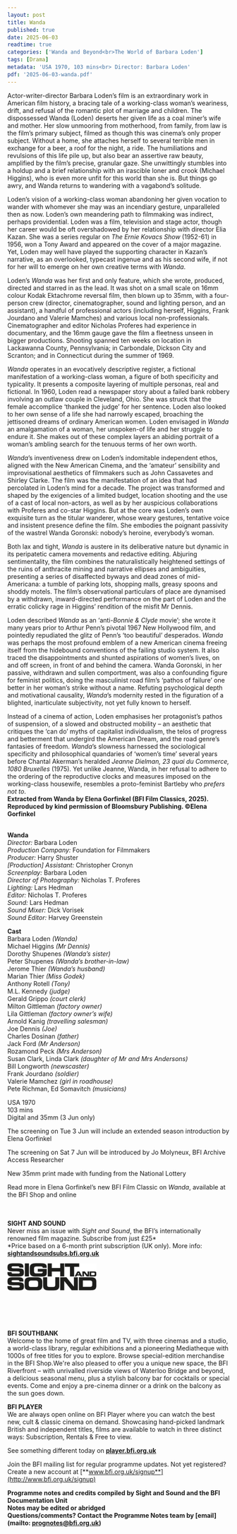 ```yaml
---
layout: post
title: Wanda
published: true
date: 2025-06-03
readtime: true
categories: ['Wanda and Beyond<br>The World of Barbara Loden']
tags: [Drama]
metadata: 'USA 1970, 103 mins<br> Director: Barbara Loden'
pdf: '2025-06-03-wanda.pdf'
---
```


Actor-writer-director Barbara Loden’s film is an extraordinary work in American film history, a bracing tale of a working-class woman’s weariness, drift, and refusal of the romantic plot of marriage and children. The dispossessed Wanda (Loden) deserts her given life as a coal miner’s wife and mother. Her slow unmooring from motherhood, from family, from law is the film’s primary subject, filmed as though this was cinema’s only proper subject. Without a home, she attaches herself to several terrible men in exchange for a beer, a roof for the night, a ride. The humiliations and revulsions of this life pile up, but also bear an assertive raw beauty, amplified by the film’s precise, granular gaze. She unwittingly stumbles into a holdup and a brief relationship with an irascible loner and crook (Michael Higgins), who is even more unfit for this world than she is. But things go awry, and Wanda returns to wandering with a vagabond’s solitude.

Loden’s vision of a working-class woman abandoning her given vocation to wander with whomever she may was an incendiary gesture, unparalleled then as now. Loden’s own meandering path to filmmaking was indirect, perhaps providential. Loden was a film, television and stage actor, though her career would be oft overshadowed by her relationship with director Elia Kazan. She was a series regular on _The Ernie Kovacs Show_ (1952-61) in 1956, won a Tony Award and appeared on the cover of a major magazine. Yet, Loden may well have played the supporting character in Kazan’s narrative, as an overlooked, typecast ingenue and as his second wife, if not for her will to emerge on her own creative terms with _Wanda_.

Loden’s _Wanda_ was her first and only feature, which she wrote, produced, directed and starred in as the lead. It was shot on a small scale on 16mm colour Kodak Ektachrome reversal film, then blown up to 35mm, with a four-person crew (director, cinematographer, sound and lighting person, and an assistant), a handful of professional actors (including herself, Higgins, Frank Jourdano and Valerie Mamches) and various local non-professionals. Cinematographer and editor Nicholas Proferes had experience in documentary, and the 16mm gauge gave the film a fleetness unseen in bigger productions. Shooting spanned ten weeks on location in Lackawanna County, Pennsylvania; in Carbondale, Dickson City and Scranton; and in Connecticut during the summer of 1969.

_Wanda_ operates in an evocatively descriptive register, a fictional manifestation of a working-class woman, a figure of both specificity and typicality. It presents a composite layering of multiple personas, real and fictional. In 1960, Loden read a newspaper story about a failed bank robbery involving an outlaw couple in Cleveland, Ohio. She was struck that the female accomplice ‘thanked the judge’ for her sentence. Loden also looked to her own sense of a life she had narrowly escaped, broaching the jettisoned dreams of ordinary American women. Loden envisaged in _Wanda_ an amalgamation of a woman, her unspoken-of life and her struggle to endure it. She makes out of these complex layers an abiding portrait of a woman’s ambling search for the tenuous terms of her own worth.

_Wanda_’s inventiveness drew on Loden’s indomitable independent ethos, aligned with the New American Cinema, and the ‘amateur’ sensibility and improvisational aesthetics of filmmakers such as John Cassavetes and Shirley Clarke. The film was the manifestation of an idea that had percolated in Loden’s mind for a decade. The project was transformed and shaped by the exigencies of a limited budget, location shooting and the use of a cast of local non-actors, as well as by her auspicious collaborations with Proferes and co-star Higgins. But at the core was Loden’s own exquisite turn as the titular wanderer, whose weary gestures, tentative voice and insistent presence define the film. She embodies the poignant passivity of the wastrel Wanda Goronski: nobody’s heroine, everybody’s woman.

Both lax and tight, _Wanda_ is austere in its deliberative nature but dynamic in its peripatetic camera movements and redactive editing. Abjuring sentimentality, the film combines the naturalistically heightened settings of the ruins of anthracite mining and narrative ellipses and ambiguities, presenting a series of disaffected byways and dead zones of mid-Americana: a tumble of parking lots, shopping malls, greasy spoons and shoddy motels. The film’s observational particulars of place are dynamised by a withdrawn, inward-directed performance on the part of Loden and the erratic colicky rage in Higgins’ rendition of the misfit Mr Dennis.

Loden described _Wanda_ as an ‘anti-_Bonnie & Clyde_ movie’; she wrote it many years prior to Arthur Penn’s pivotal 1967 New Hollywood film, and pointedly repudiated the glitz of Penn’s ‘too beautiful’ desperados. _Wanda_ was perhaps the most profound emblem of a new American cinema freeing itself from the hidebound conventions of the failing studio system. It also traced the disappointments and shunted aspirations of women’s lives, on and off screen, in front of and behind the camera. Wanda Goronski, in her passive, withdrawn and sullen comportment, was also a confounding figure for feminist politics, doing the masculinist road film’s ‘pathos of failure’ one better in her woman’s strike without a name. Refuting psychological depth and motivational causality, _Wanda_’s modernity rested in the figuration of a blighted, inarticulate subjectivity, not yet fully known to herself.

Instead of a cinema of action, Loden emphasises her protagonist’s pathos of suspension, of a slowed and obstructed mobility – an aesthetic that critiques the ‘can do’ myths of capitalist individualism, the telos of progress and betterment that undergird the American Dream, and the road genre’s fantasies of freedom. _Wanda_’s slowness harnessed the sociological specificity and philosophical quandaries of ‘women’s time’ several years before Chantal Akerman’s heralded _Jeanne Dielman, 23 quai du Commerce, 1080 Bruxelles_ (1975). Yet unlike Jeanne, Wanda, in her refusal to adhere to the ordering of the reproductive clocks and measures imposed on the working-class housewife, resembles a proto-feminist Bartleby who _prefers not to_.  
**Extracted from Wanda by Elena Gorfinkel (BFI Film Classics, 2025). 
Reproduced by kind permission of Bloomsbury Publishing. ©Elena Gorfinkel**
<br><br>

**Wanda**  
_Director:_ Barbara Loden  
_Production Company:_ Foundation for Filmmakers  
_Producer:_ Harry Shuster  
_[Production] Assistant:_ Christopher Cronyn  
_Screenplay:_ Barbara Loden  
_Director of Photography:_ Nicholas T. Proferes  
_Lighting:_ Lars Hedman  
_Editor:_ Nicholas T. Proferes  
_Sound:_ Lars Hedman  
_Sound Mixer:_ Dick Vorisek  
_Sound Editor:_ Harvey Greenstein  

**Cast**  
Barbara Loden _(Wanda)_  
Michael Higgins _(Mr Dennis)_  
Dorothy Shupenes _(Wanda’s sister)_  
Peter Shupenes _(Wanda’s brother-in-law)_  
Jerome Thier _(Wanda’s husband)_  
Marian Thier _(Miss Godek)_  
Anthony Rotell _(Tony)_  
M.L. Kennedy _(judge)_  
Gerald Grippo _(court clerk)_  
Milton Gittleman _(factory owner)_  
Lila Gittleman _(factory owner’s wife)_  
Arnold Kanig _(travelling salesman)_  
Joe Dennis _(Joe)_  
Charles Dosinan _(father)_  
Jack Ford _(Mr Anderson)_  
Rozamond Peck _(Mrs Anderson)_  
Susan Clark, Linda Clark  _(daughter of Mr and Mrs Andersons)_  
Bill Longworth _(newscaster)_  
Frank Jourdano _(soldier)_  
Valerie Mamchez _(girl in roadhouse)_  
Pete Richman, Ed Somavitch _(musicians)_  

USA 1970  
103 mins  
Digital and 35mm (3 Jun only)

The screening on Tue 3 Jun will include an extended season introduction by Elena Gorfinkel

The screening on Sat 7 Jun will be introduced by Jo Molyneux, BFI Archive Access Researcher

New 35mm print made with funding from the National Lottery

Read more in Elena Gorfinkel’s new BFI Film Classic on _Wanda_, available at the BFI Shop and online
<br>
<br>
<br>

**SIGHT AND SOUND**<br>
Never miss an issue with _Sight and Sound_, the BFI’s internationally renowned film magazine. Subscribe from just £25*<br>
*Price based on a 6-month print subscription (UK only). More info: [**sightandsoundsubs.bfi.org.uk**](https://sightandsoundsubs.bfi.org.uk/subscribe)

<img style="float: left;" src="/img/sight-and-sound.jpg" width="40%" height="40%"><br><br><br><br><br><br><br><br>

**BFI SOUTHBANK**  
Welcome to the home of great film and TV, with three cinemas and a studio, a world-class library, regular exhibitions and a pioneering Mediatheque with 1000s of free titles for you to explore. Browse special-edition merchandise in the BFI Shop.We&#39;re also pleased to offer you a unique new space, the BFI Riverfront – with unrivalled riverside views of Waterloo Bridge and beyond, a delicious seasonal menu, plus a stylish balcony bar for cocktails or special events. Come and enjoy a pre-cinema dinner or a drink on the balcony as the sun goes down.    

**BFI PLAYER**  
 We are always open online on BFI Player where you can watch the best new, cult &amp; classic cinema on demand. Showcasing hand-picked landmark British and independent titles, films are available to watch in three distinct ways: Subscription, Rentals &amp; Free to view.  

See something different today on [**player.bfi.org.uk**](https://player.bfi.org.uk)  

Join the BFI mailing list for regular programme updates. Not yet registered? Create a new account at [**www.bfi.org.uk/signup**](http://www.bfi.org.uk/signup)

**Programme notes and credits compiled by Sight and Sound and the BFI Documentation Unit  
Notes may be edited or abridged  
Questions/comments? Contact the Programme Notes team by [email](mailto: prognotes@bfi.org.uk)**

<!--stackedit_data:
eyJoaXN0b3J5IjpbLTE3NDk5NDM0NTddfQ==
-->
